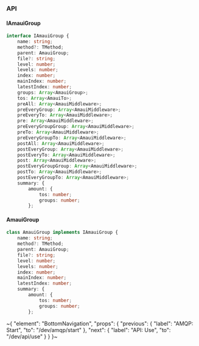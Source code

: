

### API

#### IAmauiGroup

```ts
interface IAmauiGroup {
    name: string;
    method?: TMethod;
    parent: AmauiGroup;
    file?: string;
    level: number;
    levels: number;
    index: number;
    mainIndex: number;
    latestIndex: number;
    groups: Array<AmauiGroup>;
    tos: Array<AmauiTo>;
    preAll: Array<AmauiMiddleware>;
    preEveryGroup: Array<AmauiMiddleware>;
    preEveryTo: Array<AmauiMiddleware>;
    pre: Array<AmauiMiddleware>;
    preEveryGroupGroup: Array<AmauiMiddleware>;
    preTo: Array<AmauiMiddleware>;
    preEveryGroupTo: Array<AmauiMiddleware>;
    postAll: Array<AmauiMiddleware>;
    postEveryGroup: Array<AmauiMiddleware>;
    postEveryTo: Array<AmauiMiddleware>;
    post: Array<AmauiMiddleware>;
    postEveryGroupGroup: Array<AmauiMiddleware>;
    postTo: Array<AmauiMiddleware>;
    postEveryGroupTo: Array<AmauiMiddleware>;
    summary: {
        amount: {
            tos: number;
            groups: number;
        };
```

#### AmauiGroup

```ts
class AmauiGroup implements IAmauiGroup {
    name: string;
    method?: TMethod;
    parent: AmauiGroup;
    file?: string;
    level: number;
    levels: number;
    index: number;
    mainIndex: number;
    latestIndex: number;
    summary: {
        amount: {
            tos: number;
            groups: number;
        };
```

~{
  "element": "BottomNavigation",
  "props": {
    "previous": {
      "label": "AMQP: Start",
      "to": "/dev/amqp/start"
    },
    "next": {
      "label": "API: Use",
      "to": "/dev/api/use"
    }
  }
}~
